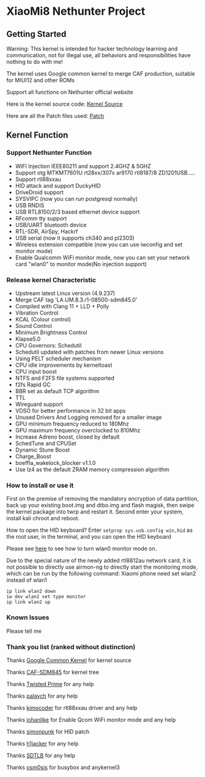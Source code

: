# XiaoMi8 Nethunter Project
## Getting Started
Warning: This kernel is intended for hacker technology learning and communication, not for illegal use, all behaviors and responsibilities have nothing to do with me!

The kernel uses Google common kernel to merge CAF production, suitable for MIUI12 and other ROMs

Support all functions on Nethunter official website

Here is the kernel source code: [Kernel Source](https://github.com/TsingPeng03/Tsing-845)

Here are all the Patch files used: [Patch](https://github.com/TsingPeng03/Mi8-Nethunter-Project/tree/master/patch)

## Kernel Function
### Support Nethunter Function
- WIFI Injection IEEE80211 and support 2.4GHZ & 5GHZ
- Support otg MTKMT7601U rt28xx/307x ar9170 rtl8187/8 ZD1201USB.....
- Support rtl88xxau
- HID attack and support DuckyHID
- DriveDroid support
- SYSVIPC (now you can run postgresql normally)
- USB RNDIS
- USB RTL8150/2/3 based ethernet device support
- RFcomm tty support
- USB/UART bluetooth device
- RTL-SDR, AirSpy, Hackrf
- USB serial (now it supports ch340 and pl2303)
- Wireless extension compatible (now you can use iwconfig and set monitor mode)
- Enable Qualcomm WiFi monitor mode, now you can set your network card "wlan0" to monitor mode(No injection support)

### Release kernel Characteristic
- Upstream latest Linux version (4.9.237)
- Merge CAF tag 'LA.UM.8.3.r1-08500-sdm845.0'
- Compiled with Clang 11 + LLD + Polly
- Vibration Control
- KCAL (Colour control)
- Sound Control
- Minimum Brightness Control
- Klapse5.0
- CPU Governors: Schedutil
- Schedutil updated with patches from newer Linux versions
- Using PELT scheduler mechanism
- CPU idle improvements by kerneltoast
- CPU input boost
- NTFS and F2FS file systems supported
- f2fs Rapid GC
- BBR set as default TCP algorithm
- TTL
- Wireguard support
- VDSO for better performance in 32 bit apps
- Unused Drivers And Logging removed for a smaller image
- GPU minimum frequency reduced to 180Mhz
- GPU maximum frequency overclocked to 810Mhz
- Increase Adreno boost, closed by default
- SchedTune and CPUSet
- Dynamic Stune Boost
- Charge_Boost
- boeffla_wakelock_blocker v1.1.0
- Use lz4 as the default ZRAM memory compression algorithm

### How to install or use it
First on the premise of removing the mandatory encryption of data partition, back up your existing boot.img and dtbo.img and flash magisk, then swipe the kernel package into twrp and restart it.
Second enter your system, install kali chroot and reboot.

How to open the HID keyboard? Enter `setprop sys.usb.config win,hid` as the root user, in the terminal, and you can open the HID keyboard


Please see [here](https://github.com/kimocoder/qualcomm_android_monitor_mode) to see how to turn wlan0 monitor mode on.


Due to the special nature of the newly added rtl8812au network card, it is not possible to directly use airmon-ng to directly start the monitoring mode, which can be run by the following command:
Xiaomi phone need set wlan2 instead of wlan1

```
ip link wlan2 down
iw dev wlan2 set type monitor
ip link wlan2 up
```

### Known Issues
Please tell me

### Thank you list (ranked without distinction)

Thanks [Google Common Kernel](https://android.googlesource.com/kernel/common/+/refs/heads/android-4.9-q) for kernel source

Thanks [CAF-SDM845](https://source.codeaurora.org/quic/la/kernel/msm-4.9) for kernel tree

Thanks [Twisted Prime](https://github.com/TwistedPrime) for any help

Thanks [palaych](https://github.com/palaych) for any help

Thanks [kimocoder](https://github.com/kimocoder) for rtl88xxau driver and any help

Thanks [johanlike](https://github.com/johanlike) for Enable Qcom WiFi monitor mode and any help

Thanks [simonpunk](https://forum.xda-developers.com/oneplus-5/development/burgerhunter-t3638810) for HID patch

Thanks [h1jacker](https://github.com/h1jacker) for any help 

Thanks [SDTLB](https://github.com/shandongtlb) for any help

Thanks [osm0sis](https://github.com/osm0sis/AnyKernel3) for busybox and anykernel3

